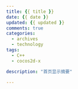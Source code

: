 ```yaml
---
title: {{ title }}
date: {{ date }}
updated: {{ updated }}
comments: true
categories:
  - archives
  - technology
tags:
  - C++
  - cocos2d-x

description: "首页显示摘要"

---
```

